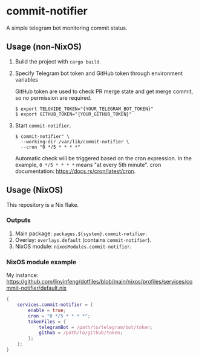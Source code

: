 # commit-notifier

A simple telegram bot monitoring commit status.

## Usage (non-NixOS)

1. Build the project with `cargo build`.

2. Specify Telegram bot token and GitHub token through environment variables

   GitHub token are used to check PR merge state and get merge commit, so no permission are required.

   ```console
   $ export TELOXIDE_TOKEN="{YOUR_TELEGRAM_BOT_TOKEN}"
   $ export GITHUB_TOKEN="{YOUR_GITHUB_TOKEN}"
   ```

3. Start `commit-notifier`.

   ```console
   $ commit-notifier" \
     --working-dir /var/lib/commit-notifier \
     --cron "0 */5 * * * *"
   ```

   Automatic check will be triggered based on the cron expression. In the example, `0 */5 * * * *` means "at every 5th minute". cron documentation: <https://docs.rs/cron/latest/cron>.

## Usage (NixOS)

This repository is a Nix flake.

### Outputs

1. Main package: `packages.${system}.commit-notifier`.
2. Overlay: `overlays.default` (contains `commit-notifier`).
3. NixOS module: `nixosModules.commit-notifier`.

### NixOS module example

My instance: <https://github.com/linyinfeng/dotfiles/blob/main/nixos/profiles/services/commit-notifier/default.nix>

```nix
{
    services.commit-notifier = {
        enable = true;
        cron = "0 */5 * * * *";
        tokenFiles = {
            telegramBot = /path/to/telegram/bot/token;
            github = /path/to/github/token;
        };
    };
}
```
